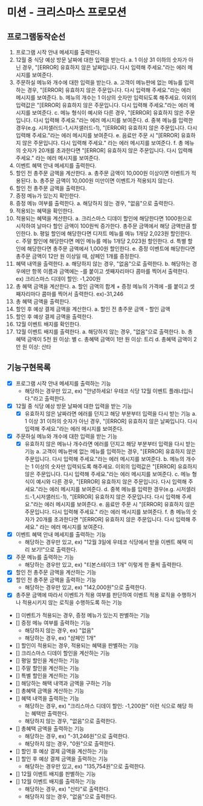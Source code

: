 # 미션 - 크리스마스 프로모션

## 프로그램동작순선

1. 프로그램 시작 안내 메세지를 출력한다.
2. 12월 중 식당 예상 방문 날짜에 대한 입력을 받는다.
   a. 1 이상 31 이하의 숫자가 아닌 경우, "[ERROR] 유효하지 않은 날짜입니다. 다시 입력해 주세요."라는 에러 메시지를 보여준다.
3. 주문하실 메뉴와 개수에 대한 입력을 받는다.
   a. 고객이 메뉴판에 없는 메뉴를 입력하는 경우, "[ERROR] 유효하지 않은 주문입니다. 다시 입력해 주세요."라는 에러 메시지를 보여준다.
   b. 메뉴의 개수는 1 이상의 숫자만 입력되도록 해주세요. 이외의 입력값은 "[ERROR] 유효하지 않은 주문입니다. 다시 입력해 주세요."라는 에러 메시지를 보여준다.
   c. 메뉴 형식이 예시와 다른 경우, "[ERROR] 유효하지 않은 주문입니다. 다시 입력해 주세요."라는 에러 메시지를 보여준다.
   d. 중복 메뉴를 입력한 경우(e.g. 시저샐러드-1,시저샐러드-1), "[ERROR] 유효하지 않은 주문입니다. 다시 입력해 주세요."라는 에러 메시지를 보여준다.
   e. 음료만 주문 시 "[ERROR] 유효하지 않은 주문입니다. 다시 입력해 주세요." 라는 에러 메시지를 보여준다.
   f. 총 메뉴의 숫자가 20개를 초과한다면 "[ERROR] 유효하지 않은 주문입니다. 다시 입력해 주세요." 라는 에러 메시지를 보여준다.
4. 이벤트 혜택 안내 메세지를 출력한다.
5. 할인 전 총주문 금액을 계산한다.
   a. 총주문 금액이 10,000원 이상이면 이벤트가 적용된다.
   b. 총주문 금액이 10,000원 미만이면 이벤트가 적용되지 않는다.
6. 할인 전 총주문 금액을 출력한다.
7. 증정 메뉴가 있는지 확인한다.
8. 증정 메뉴 여부를 출력한다.
   a. 해당하지 않는 경우, "없음"으로 출력한다.
9. 적용되는 혜택을 확인한다.
10. 적용되는 혜택을 계산한다.
    a. 크리스마스 디데이 할인에 해당한다면 1000원으로 시작하여 날마다 할인 금액이 100원씩 증가한다. 총주문 금액에서 해당 금액만큼 할인한다.
    b. 평일 할인에 해당한다면 디저트 메뉴를 메뉴 1개당 2,023원 할인한다.
    c. 주말 할인에 해당한다면 메인 메뉴를 메뉴 1개당 2,023원 할인한다.
    d. 특별 할인에 해당한다면 총주문 금액에서 1,000원 할인한다.
    e. 증정 이벤트에 해당한다면 총주문 금액이 12만 원 이상일 때, 샴페인 1개를 증정한다.
11. 혜택 내역을 출력한다.
    a. 해당하지 않는 경우, "없음"으로 출력한다.
    b. 해당하는 경우에만 항목 이름과 금액에는 -를 붙이고 셋째자리마다 콤마를 찍어서 출력한다. ex) 크리스마스 디데이 할인: -1,200원
12. 총 혜택 금액을 계산한다.
    a. 할인 금액의 합계 + 증정 메뉴의 가격에 -를 붙이고 셋째자리마다 콤마를 찍어서 출력한다. ex)-31,246
13. 총 혜택 금액을 출력한다.
14. 할인 후 예상 결제 금액을 계산한다.
    a. 할인 전 총주문 금액 - 할인 금액
15. 할인 후 예상 결제 금액을 출력한다.
16. 12월 이벤트 배지를 확인한다.
17. 12월 이벤트 배지를 출력한다.
    a. 해당하지 않는 경우, "없음"으로 출력한다.
    b. 총혜택 금액이 5천 원 이상: 별
    c. 총혜택 금액이 1만 원 이상: 트리
    d. 총혜택 금액이 2만 원 이상: 산타

## 기능구현목록

- [x] 프로그램 시작 안내 메세지를 출력하는 기능
  - 해당하는 경우만 있고, ex) "안녕하세요! 우테코 식당 12월 이벤트 플래너입니다."라고 출력한다.
- [x] 12월 중 식당 예상 방문 날짜에 대한 입력을 받는 기능
  - [x] 유효하지 않은 날짜라면 에러를 던지고 해당 부분부터 입력을 다시 받는 기능
        a. 1 이상 31 이하의 숫자가 아닌 경우, "[ERROR] 유효하지 않은 날짜입니다. 다시 입력해 주세요."라는 에러 메시지를 보여준다.
- [x] 주문하실 메뉴와 개수에 대한 입력을 받는 기능
  - [x] 유효하지 않은 메뉴나 개수라면 에러를 던지고 해당 부분부터 입력을 다시 받는 기능
        a. 고객이 메뉴판에 없는 메뉴를 입력하는 경우, "[ERROR] 유효하지 않은 주문입니다. 다시 입력해 주세요."라는 에러 메시지를 보여준다.
        b. 메뉴의 개수는 1 이상의 숫자만 입력되도록 해주세요. 이외의 입력값은 "[ERROR] 유효하지 않은 주문입니다. 다시 입력해 주세요."라는 에러 메시지를 보여준다.
        c. 메뉴 형식이 예시와 다른 경우, "[ERROR] 유효하지 않은 주문입니다. 다시 입력해 주세요."라는 에러 메시지를 보여준다.
        d. 중복 메뉴를 입력한 경우(e.g. 시저샐러드-1,시저샐러드-1), "[ERROR] 유효하지 않은 주문입니다. 다시 입력해 주세요."라는 에러 메시지를 보여준다.
        e. 음료만 주문 시 "[ERROR] 유효하지 않은 주문입니다. 다시 입력해 주세요." 라는 에러 메시지를 보여준다.
        f. 총 메뉴의 숫자가 20개를 초과한다면 "[ERROR] 유효하지 않은 주문입니다. 다시 입력해 주세요." 라는 에러 메시지를 보여준다.
- [x] 이벤트 혜택 안내 메세지를 출력하는 기능
  - 해당하는 경우만 있고, ex) "12월 3일에 우테코 식당에서 받을 이벤트 혜택 미리 보기!"으로 출력한다.
- [x] 주문 메뉴를 출력하는 기능
  - 해당하는 경우만 있고, ex) "티본스테이크 1개" 이렇게 한 줄씩 출력한다.
- [x] 할인 전 총주문 금액을 계산하는 기능
- [x] 할인 전 총주문 금액을 출력하는 기능
  - 해당하는 경우만 있고, ex) "142,000원"으로 출력한다.
- [x] 총주문 금액에 따라서 이벤트가 적용 여부를 판단하여 이벤트 적용 로직을 수행하거나 적용시키지 않는 로직을 수행하도록 하는 기능
- [] 이벤트가 적용되는 경우, 증정 메뉴가 있는지 판별하는 기능
- [] 증정 메뉴 여부를 출력하는 기능
  - 해당하지 않는 경우, ex) "없음"
  - 해당하는 경우, ex) "샴페인 1개"
- [] 할인이 적용되는 경우, 적용되는 혜택을 판별하는 기능
- [] 크리스마스 디데이 할인을 계산하는 기능
- [] 평일 할인을 계산하는 기능
- [] 주말 할인을 계산하는 기능
- [] 특별 할인을 계산하는 기능
- [] 해당하는 해택 내역과 금액을 구하는 기능
- [] 총혜택 금액을 계산하는 기능
- [] 혜택 내역을 출력하는 기능
  - 해당하는 경우, ex) "크리스마스 디데이 할인: -1,200원" 이런 식으로 해당 하는 혜택만 출력한다.
  - 해당하지 않는 경우, "없음"으로 출력한다.
- [] 총혜택 금액을 출력하는 기능
  - 해당하는 경우, ex) "-31,246원"으로 출력한다.
  - 해당하지 않는 경우, "0원"으로 출력한다.
- [] 할인 후 예상 결제 금액을 계산하는 기능
- [] 할인 후 예상 결제 금액을 출력하는 기능
  - 해당하는 경우만 있고, ex) "135,754원"으로 출력한다.
- [] 12월 이벤트 배지를 판별하는 기능
- [] 12월 이벤트 배지를 출력하는 기능
  - 해당하는 경우, ex) "산타"로 출력한다.
  - 해당하지 않는 경우, "없음"으로 출력한다.
